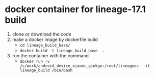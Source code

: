 # docker container for lineage-17.1 build

1. clone or download the code
2. make a docker image by dockerfile build
	- `cd lineage_build_base/`
	- `docker build -t lineage_build_base  .`
3. run the container with the command
	- `docker run -v /c/work/android_device_xiaomi_ginkgo:/root/lineageos  -it lineage_build /bin/bash`
	
	
